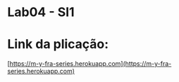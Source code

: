 # Lab04 - SI1

# Link da plicação:
 [https://m-y-fra-series.herokuapp.com](https://m-y-fra-series.herokuapp.com)
